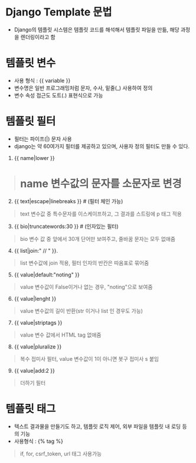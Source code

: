 # Django Template 문법
* Django의 템플릿 시스템은 템플릿 코드를 해석해서 템플릿 파일을 만듦, 해당 과정을 렌더링이라고 함

# 템플릿 변수
* 사용 형식 : {{ variable }}
* 변수명은 일반 프로그래밍처럼 문자, 수사, 밑줄(_) 사용하여 정의
* 변수 속성 접근도 도트(.) 표현식으로 가능

# 템플릿 필터
* 필터는 파이프(|) 문자 사용
* django는 약 60여가지 필터를 제공하고 있으며, 사용자 정의 필터도 만들 수 있다.

1. {{ name|lower }}  
  > # name 변수값의 문자를 소문자로 변경
2. {{ text|escape|linebreaks }} # (필터 체인 가능)  
  > text 변수값 중 특수문자를 이스케이프하고, 그 결과를 스트링에 p 태그 적용
3. {{ bio|truncatewords:30 }} # (인자있는 필터)  
  > bio 변수 값 중 앞에서 30개 단어만 보여주고, 줄바꿈 문자는 모두 없애줌
4. {{ list|join:" // " }}. 
  > list 변수값에 join 적용, 필터 인자의 반칸은 따옴표로 묶어줌
5. {{ value|default:"noting" }}  
  > value 변수값이 False이거나 없는 경우, "noting"으로 보여줌
6. {{ value|lenght }}  
  > value 변수값의 길이 반환(str 이거나 list 인 경우도 가능)
7. {{ value|striptags }}  
  > value 변수 값에서 HTML tag 없애줌
8. {{ value|pluralize }}  
  > 복수 접미사 필터, value 변수값이 1이 아니면 봇구 접미사 s 붙임
9. {{ value|add:2 }}  
  > 더하기 필터 

# 템플릿 태그
* 텍스트 결과물을 만들기도 하고, 템플릿 로직 제어, 외부 파일을 템플릿 내 로딩 등의 기능
* 사용형식 : {% tag %}
> if, for, csrf_token, url 태그 사용가능



